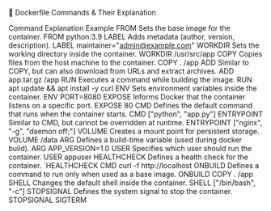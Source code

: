 📌 Dockerfile Commands & Their Explanation

Command	Explanation	Example
FROM	Sets the base image for the container.	FROM python:3.9
LABEL	Adds metadata (author, version, description).	LABEL maintainer="admin@example.com"
WORKDIR	Sets the working directory inside the container.	WORKDIR /usr/src/app
COPY	Copies files from the host machine to the container.	COPY . /app
ADD	Similar to COPY, but can also download from URLs and extract archives.	ADD app.tar.gz /app
RUN	Executes a command while building the image.	RUN apt update && apt install -y curl
ENV	Sets environment variables inside the container.	ENV PORT=8080
EXPOSE	Informs Docker that the container listens on a specific port.	EXPOSE 80
CMD	Defines the default command that runs when the container starts.	CMD ["python", "app.py"]
ENTRYPOINT	Similar to CMD, but cannot be overridden at runtime.	ENTRYPOINT ["nginx", "-g", "daemon off;"]
VOLUME	Creates a mount point for persistent storage.	VOLUME /data
ARG	Defines a build-time variable (used during docker build).	ARG APP_VERSION=1.0
USER	Specifies which user should run the container.	USER appuser
HEALTHCHECK	Defines a health check for the container.	`HEALTHCHECK CMD curl -f http://localhost
ONBUILD	Defines a command to run only when used as a base image.	ONBUILD COPY . /app
SHELL	Changes the default shell inside the container.	SHELL ["/bin/bash", "-c"]
STOPSIGNAL	Defines the system signal to stop the container.	STOPSIGNAL SIGTERM